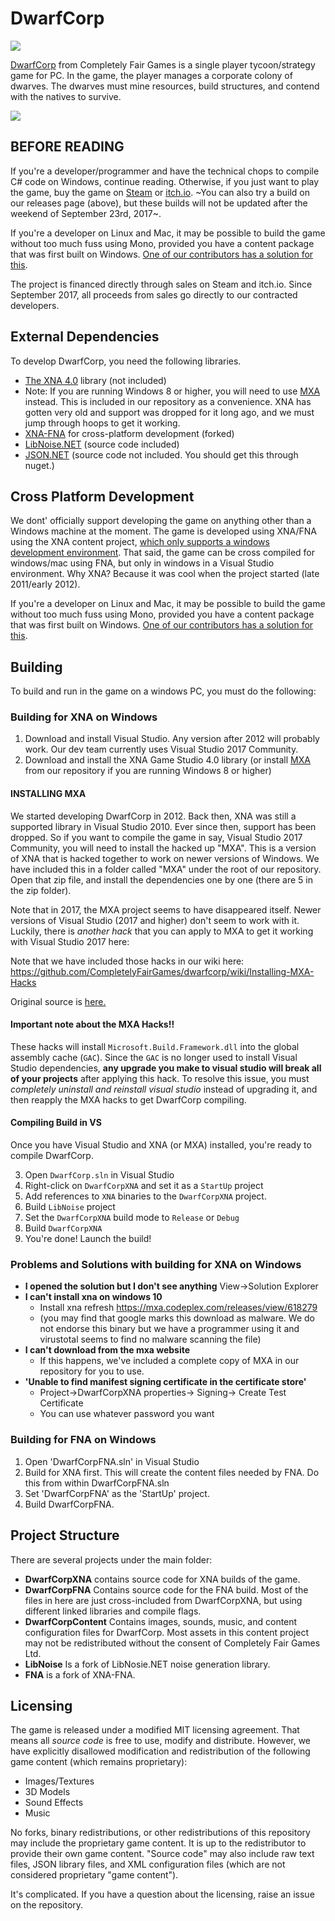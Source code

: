 # DwarfCorp

![](https://github.com/CompletelyFairGames/dwarfcorp/blob/master/DwarfCorp/DwarfCorpContent/Logos/gamelogo.png)

[DwarfCorp](http://www.dwarfcorp.com/) from Completely Fair Games is a single player tycoon/strategy game for PC. In the game, the player manages a corporate colony of dwarves. The dwarves must mine resources, build structures, and contend with the natives to survive.

![](https://user-images.githubusercontent.com/241184/46921044-8a8f8000-cfc4-11e8-92bf-5431b3e41d3d.gif)

## BEFORE READING
If you're a developer/programmer and have the technical chops to compile C# code on Windows, continue reading. Otherwise, if you just want to play the game, buy the game on [Steam](http://store.steampowered.com/app/252390/DwarfCorp/?beta=0) or [itch.io](https://completelyfairgames.itch.io/dwarfcorp). ~You can also try a build on our releases page (above), but these builds will not be updated after the weekend of September 23rd, 2017~.

If you're a developer on Linux and Mac, it may be possible to build the game without too much fuss using Mono, provided you have a content package that was first built on Windows. [One of our contributors has a solution for this](https://github.com/CompletelyFairGames/dwarfcorp/issues/856).

The project is financed directly through sales on Steam and itch.io. Since September 2017, all proceeds from sales go directly to our contracted developers.

## External Dependencies
To develop DwarfCorp, you need the following libraries.

* [The XNA 4.0](https://www.microsoft.com/en-us/download/details.aspx?id=23714) library (not included)
* Note: If you are running Windows 8 or higher, you will need to use [MXA](https://github.com/CompletelyFairGames/dwarfcorp/wiki/Installing-MXA-Hacks) instead. This is included in our repository as a convenience. XNA has gotten very old and support was dropped for it long ago, and we must jump through hoops to get it working.
* [XNA-FNA](https://github.com/FNA-XNA/FNA) for cross-platform development (forked)
* [LibNoise.NET](https://libnoisedotnet.codeplex.com/) (source code included)
* [JSON.NET](https://github.com/JamesNK/Newtonsoft.Json) (source code not included. You should get this through nuget.)

## Cross Platform Development
We dont' officially support developing the game on anything other than a Windows machine at the moment. The game is developed using XNA/FNA using the XNA content project, [which only supports a windows development environment](https://github.com/FNA-XNA/FNA/issues/126). That said, the game can be cross compiled for windows/mac using FNA, but only in windows in a Visual Studio environment. Why XNA? Because it was cool when the project started (late 2011/early 2012).

If you're a developer on Linux and Mac, it may be possible to build the game without too much fuss using Mono, provided you have a content package that was first built on Windows. [One of our contributors has a solution for this](https://github.com/CompletelyFairGames/dwarfcorp/issues/856).

## Building

To build and run in the game on a windows PC, you must do the following:

### Building for XNA on Windows
1. Download and install Visual Studio. Any version after 2012 will probably work. Our dev team currently uses Visual Studio 2017 Community.
2. Download and install the XNA Game Studio 4.0 library (or install [MXA](https://github.com/CompletelyFairGames/dwarfcorp/wiki/Installing-MXA-Hacks) from our repository if you are running Windows 8 or higher)

#### INSTALLING MXA ####
We started developing DwarfCorp in 2012. Back then, XNA was still a supported library in Visual Studio 2010. Ever since then, support has been dropped. So if you want to compile the game in say, Visual Studio 2017 Community, you will need to install the hacked up "MXA". This is a version of XNA that is hacked together to work on newer versions of Windows. We have included this in a folder called "MXA" under the root of our repository. Open that zip file, and install the dependencies one by one (there are 5 in the zip folder).

Note that in 2017, the MXA project seems to have disappeared itself. Newer versions of Visual Studio (2017 and higher) don't seem to work with it. Luckily, there is *another hack* that you can apply to MXA to get it working with Visual Studio 2017 here:

Note that we have included those hacks in our wiki here: https://github.com/CompletelyFairGames/dwarfcorp/wiki/Installing-MXA-Hacks

Original source is [here.](https://gist.github.com/roy-t/2f089414078bf7218350e8c847951255)

#### Important note about the MXA Hacks!! ####
These hacks will install `Microsoft.Build.Framework.dll` into the global assembly cache (`GAC`). Since the `GAC` is no longer used to install Visual Studio dependencies, **any upgrade you make to visual studio will break all of your projects** after applying this hack. To resolve this issue, you must *completely uninstall and reinstall visual studio* instead of upgrading it, and then reapply the MXA hacks to get DwarfCorp compiling.

#### Compiling Build in VS ####
Once you have Visual Studio and XNA (or MXA) installed, you're ready to compile DwarfCorp.

3. Open `DwarfCorp.sln` in Visual Studio
4. Right-click on `DwarfCorpXNA` and set it as a `StartUp` project
5. Add references to `XNA` binaries to the `DwarfCorpXNA` project. 
6. Build `LibNoise` project
7. Set the `DwarfCorpXNA` build mode to `Release` or `Debug`
8. Build `DwarfCorpXNA`
9. You're done! Launch the build!

### Problems and Solutions with building for XNA on Windows
* **I opened the solution but I don't see anything**
    View->Solution Explorer
* **I can't install xna on windows 10**
    * Install xna refresh https://mxa.codeplex.com/releases/view/618279
    * (you may find that google marks this download as malware. We do not endorse this binary but we have a programmer using it and virustotal seems to find no malware scanning the file)
* **I can't download from the mxa website**
    * If this happens, we've included a complete copy of MXA in our repository for you to use.
* **'Unable to find manifest signing certificate in the certificate store'**
    * Project->DwarfCorpXNA properties-> Signing-> Create Test Certificate 
    * You can use whatever password you want
    
### Building for FNA on Windows
1. Open 'DwarfCorpFNA.sln' in Visual Studio
2. Build for XNA first. This will create the content files needed by FNA. Do this from within DwarfCorpFNA.sln
3. Set 'DwarfCorpFNA' as the 'StartUp' project.
4. Build DwarfCorpFNA.

## Project Structure
There are several projects under the main folder:

* **DwarfCorpXNA** contains source code for XNA builds of the game.
* **DwarfCorpFNA** Contains source code for the FNA build. Most of the files in here are just cross-included from DwarfCorpXNA, but using different linked libraries and compile flags.
* **DwarfCorpContent** Contains images, sounds, music, and content configuration files for DwarfCorp. Most assets in this content project may not be redistributed without the consent of Completely Fair Games Ltd.
* **LibNoise** Is a fork of LibNosie.NET noise generation library.
* **FNA** is a fork of XNA-FNA.

## Licensing
The game is released under a modified MIT licensing agreement. That means all *source code* is free to use, modify and distribute. However, we have explicitly disallowed modification and redistribution of the following game content (which remains proprietary):

* Images/Textures
* 3D Models
* Sound Effects
* Music

No forks, binary redistributions, or other redistributions of this repository may include the proprietary game content. It is up to the redistributor to provide their own game content. "Source code" may also include raw text files, JSON library files, and XML configuration files (which are not considered proprietary "game content").

It's complicated. If you have a question about the licensing, raise an issue on the repository.
